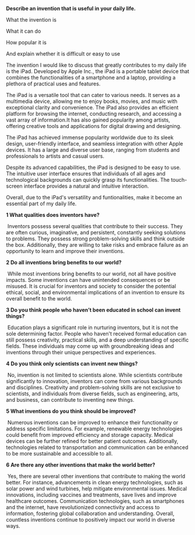 **Describe an invention that is useful in your daily life.**

What the invention is

What it can do

How popular it is

And explain whether it is difficult or easy to use

The invention I would like to discuss that greatly contributes to my daily life is the iPad. Developed by Apple Inc., the iPad is a portable tablet device that combines the functionalities of a smartphone and a laptop, providing a plethora of practical uses and features.

The iPad is a versatile tool that can cater to various needs. It serves as a multimedia device, allowing me to enjoy books, movies, and music with exceptional clarity and convenience. The iPad also provides an efficient platform for browsing the internet, conducting research, and accessing a vast array of information.It has also gained popularity among artists, offering creative tools and applications for digital drawing and designing.

The iPad has achieved immense popularity worldwide due to its sleek design, user-friendly interface, and seamless integration with other Apple devices. It has a large and diverse user base, ranging from students and professionals to artists and casual users. 

Despite its advanced capabilities, the iPad is designed to be easy to use. The intuitive user interface ensures that individuals of all ages and technological backgrounds can quickly grasp its functionalities. The touch-screen interface provides a natural and intuitive interaction. 

Overall, due to the iPad's versatility and funtionalities, make it become an essential part of my daily life.

**1 What qualities does inventors have?**

​	Inventors possess several qualities that contribute to their success. They are often curious, imaginative, and persistent, constantly seeking solutions to problems. They possess strong problem-solving skills and think outside the box. Additionally, they are willing to take risks and embrace failure as an opportunity to learn and improve their inventions.

**2 Do all inventions bring benefits to our world?**

​	While most inventions bring benefits to our world, not all have positive impacts. Some inventions can have unintended consequences or be misused. It is crucial for inventors and society to consider the potential ethical, social, and environmental implications of an invention to ensure its overall benefit to the world.

**3 Do you think people who haven’t been educated in school can invent things?**

​	Education plays a significant role in nurturing inventors, but it is not the sole determining factor. People who haven't received formal education can still possess creativity, practical skills, and a deep understanding of specific fields. These individuals may come up with groundbreaking ideas and inventions through their unique perspectives and experiences.

**4 Do you think only scientists can invent new things?**

​	No, invention is not limited to scientists alone. While scientists contribute significantly to innovation, inventors can come from various backgrounds and disciplines. Creativity and problem-solving skills are not exclusive to scientists, and individuals from diverse fields, such as engineering, arts, and business, can contribute to inventing new things.

**5 What inventions do you think should be improved?**

​	Numerous inventions can be improved to enhance their functionality or address specific limitations. For example, renewable energy technologies could benefit from improved efficiency and storage capacity. Medical devices can be further refined for better patient outcomes. Additionally, technologies related to transportation and communication can be enhanced to be more sustainable and accessible to all.

**6 Are there any other inventions that make the world better?**

​	Yes, there are several other inventions that contribute to making the world better. For instance, advancements in clean energy technologies, such as solar power and wind turbines, help mitigate environmental issues. Medical innovations, including vaccines and treatments, save lives and improve healthcare outcomes. Communication technologies, such as smartphones and the internet, have revolutionized connectivity and access to information, fostering global collaboration and understanding. Overall, countless inventions continue to positively impact our world in diverse ways.	


